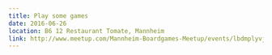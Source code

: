 ```yaml
---
title: Play some games
date: 2016-06-26
location: B6 12 Restaurant Tomate, Mannheim
link: http://www.meetup.com/Mannheim-Boardgames-Meetup/events/lbdmplyvjbjc/
---
```

